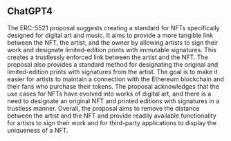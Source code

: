 ## ChatGPT4

The ERC-5521 proposal suggests creating a standard for NFTs specifically designed for digital art and music. It aims to provide a more tangible link between the NFT, the artist, and the owner by allowing artists to sign their work and designate limited-edition prints with immutable signatures. This creates a trustlessly enforced link between the artist and the NFT. The proposal also provides a standard method for designating the original and limited-edition prints with signatures from the artist. The goal is to make it easier for artists to maintain a connection with the Ethereum blockchain and their fans who purchase their tokens. The proposal acknowledges that the use cases for NFTs have evolved into works of digital art, and there is a need to designate an original NFT and printed editions with signatures in a trustless manner. Overall, the proposal aims to remove the distance between the artist and the NFT and provide readily available functionality for artists to sign their work and for third-party applications to display the uniqueness of a NFT.
